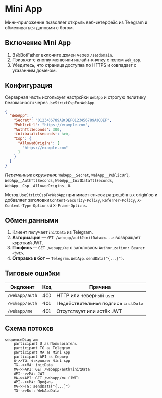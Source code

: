 # Mini App

Мини-приложение позволяет открыть веб-интерфейс из Telegram и обмениваться данными с ботом.

## Включение Mini App

1. В @BotFather включите домен через `/setdomain`.
2. Привяжите кнопку меню или инлайн-кнопку с полем `web_app`.
3. Убедитесь, что страница доступна по HTTPS и совпадает с указанным доменом.

## Конфигурация

Серверная часть использует настройки `WebApp` и строгую политику безопасности через `UseStrictCspForWebApp`.

```json
{
  "WebApp": {
    "Secret": "0123456789ABCDEF0123456789ABCDEF",
    "PublicUrl": "https://example.com",
    "AuthTtlSeconds": 300,
    "InitDataTtlSeconds": 300,
    "Csp": {
      "AllowedOrigins": [
        "https://example.com"
      ]
    }
  }
}
```

*Переменные окружения:* `WebApp__Secret`, `WebApp__PublicUrl`, `WebApp__AuthTtlSeconds`, `WebApp__InitDataTtlSeconds`, `WebApp__Csp__AllowedOrigins__0`.

Метод `UseStrictCspForWebApp` принимает список разрешённых origin'ов и добавляет заголовки `Content-Security-Policy`, `Referrer-Policy`, `X-Content-Type-Options` и `X-Frame-Options`.

## Обмен данными

1. Клиент получает `initData` из Telegram.
2. **Авторизация** — `GET /webapp/auth?initData=<...>` возвращает короткий JWT.
3. **Профиль** — `GET /webapp/me` с заголовком `Authorization: Bearer <jwt>`.
4. **Отправка в бот** — `Telegram.WebApp.sendData("{...}")`.

## Типовые ошибки

| Эндпоинт | Код | Причина |
|---------|-----|---------|
| `/webapp/auth` | 400 | HTTP или неверный `user` |
| `/webapp/auth` | 401 | Недействительная подпись `initData` |
| `/webapp/me`   | 401 | Отсутствует или истёк JWT |

## Схема потоков

```mermaid
sequenceDiagram
    participant U as Пользователь
    participant TG as Telegram
    participant MA as Mini App
    participant API as Сервер
    U->>TG: Открывает Mini App
    TG-->>MA: initData
    MA->>API: GET /webapp/auth?initData
    API-->>MA: JWT
    MA->>API: GET /webapp/me (JWT)
    API-->>MA: Профиль
    MA->>TG: sendData("{...}")
    TG-->>Бот: WebAppData
```
